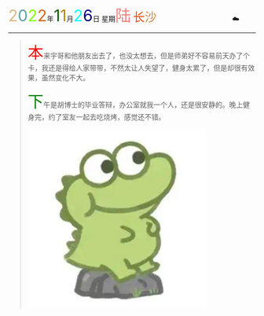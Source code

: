 <font size=6><font color=#DEB887>2</font><font color=#5F9EA0>0</font><font color=7FFF00>2</font><font color=#D2691E>2</font></font>年<font size=6 color=006400>1</font><font size=6 color=#B8860B>1</font>月<font size=6 color=OOFFFF>2</font><font size=6 color=#00008B>6</font>日 星期<font size=6 color=#F08080>陆</font>
<font size=5><font color=#FF4500>长</font><font color=#CD853F>沙</font></font>&emsp;&emsp;&emsp;&emsp;&emsp;&emsp;&emsp;&emsp;&emsp;&emsp;&emsp;:cloud:

-----

> <font size=6 color=red>本</font>来宇哥和他朋友出去了，也没太想去，但是师弟好不容易前天办了个卡，我还是得给人家带带，不然太让人失望了，健身太累了，但是却很有效果，虽然变化不大。
>
> <font size=6 color=green>下</font>午是胡博士的毕业答辩，办公室就我一个人，还是很安静的。晚上健身完，约了室友一起去吃烧烤，感觉还不错。
>
> ![丧气](https://github.com/DongDong1997/Note/blob/main/%E5%9B%BE%E5%BA%93/%E6%97%A5%E8%AE%B0%E7%85%A7%E7%89%87/%E5%9D%90%E5%B1%B1%E5%A4%B4.jpeg?raw=true)